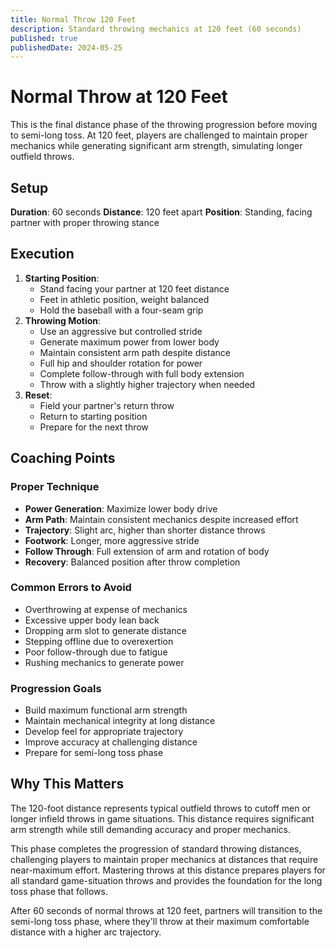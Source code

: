 ```yaml
---
title: Normal Throw 120 Feet
description: Standard throwing mechanics at 120 feet (60 seconds)
published: true
publishedDate: 2024-05-25
---
```


# Normal Throw at 120 Feet

This is the final distance phase of the throwing progression before moving to semi-long toss. At 120 feet, players are challenged to maintain proper mechanics while generating significant arm strength, simulating longer outfield throws.

## Setup

**Duration**: 60 seconds
**Distance**: 120 feet apart
**Position**: Standing, facing partner with proper throwing stance

## Execution

1. **Starting Position**:
   - Stand facing your partner at 120 feet distance
   - Feet in athletic position, weight balanced
   - Hold the baseball with a four-seam grip
2. **Throwing Motion**:
   - Use an aggressive but controlled stride
   - Generate maximum power from lower body
   - Maintain consistent arm path despite distance
   - Full hip and shoulder rotation for power
   - Complete follow-through with full body extension
   - Throw with a slightly higher trajectory when needed
3. **Reset**:
   - Field your partner's return throw
   - Return to starting position
   - Prepare for the next throw

## Coaching Points

### Proper Technique

- **Power Generation**: Maximize lower body drive
- **Arm Path**: Maintain consistent mechanics despite increased effort
- **Trajectory**: Slight arc, higher than shorter distance throws
- **Footwork**: Longer, more aggressive stride
- **Follow Through**: Full extension of arm and rotation of body
- **Recovery**: Balanced position after throw completion

### Common Errors to Avoid

- Overthrowing at expense of mechanics
- Excessive upper body lean back
- Dropping arm slot to generate distance
- Stepping offline due to overexertion
- Poor follow-through due to fatigue
- Rushing mechanics to generate power

### Progression Goals

- Build maximum functional arm strength
- Maintain mechanical integrity at long distance
- Develop feel for appropriate trajectory
- Improve accuracy at challenging distance
- Prepare for semi-long toss phase

## Why This Matters

The 120-foot distance represents typical outfield throws to cutoff men or longer infield throws in game situations. This distance requires significant arm strength while still demanding accuracy and proper mechanics.

This phase completes the progression of standard throwing distances, challenging players to maintain proper mechanics at distances that require near-maximum effort. Mastering throws at this distance prepares players for all standard game-situation throws and provides the foundation for the long toss phase that follows.

After 60 seconds of normal throws at 120 feet, partners will transition to the semi-long toss phase, where they'll throw at their maximum comfortable distance with a higher arc trajectory.
